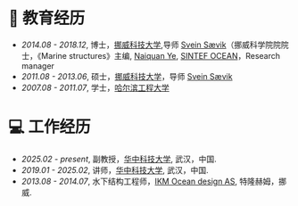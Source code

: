 # 📖 教育经历
- *2014.08 - 2018.12*, 博士，[挪威科技大学](https://www.ntnu.edu),导师 [Svein Sævik](https://www.ntnu.edu/employees/svein.savik)（挪威科学院院院士，《Marine structures》主编, [Naiquan Ye](https://www.sintef.no/en/all-employees/employee/naiquan.ye/), [SINTEF OCEAN](https://www.sintef.no/en/ocean/)，Research manager
- *2011.08 - 2013.06*, 硕士，[挪威科技大学](https://www.ntnu.edu)，导师 [Svein Sævik](https://www.ntnu.edu/employees/svein.savik)
- *2007.08 - 2011.07*, 学士，[哈尔滨工程大学](http://www.hrbeu.edu.cn)

# 💻 工作经历
- *2025.02 - present*, 副教授，[华中科技大学](https://hust.edu.cn/), 武汉，中国.
- *2019.01 - 2025.02*, 讲师，[华中科技大学](https://hust.edu.cn/), 武汉，中国.
- *2013.08 - 2014.07*, 水下结构工程师，[IKM Ocean design AS](https://www.ikm.com/ikm-ocean-design/), 特隆赫姆，挪威.
